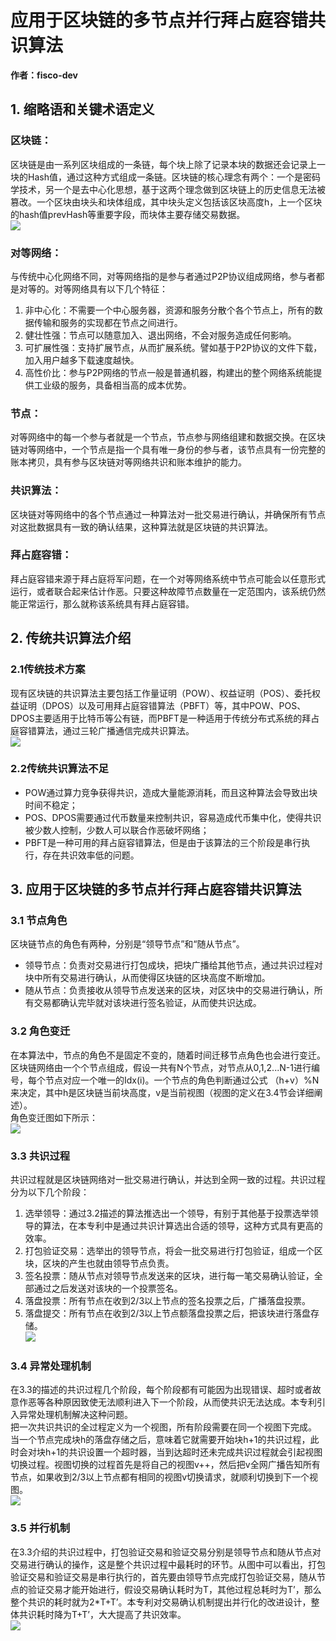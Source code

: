 # 应用于区块链的多节点并行拜占庭容错共识算法
**作者：fisco-dev**  

## 1. 缩略语和关键术语定义
### 区块链：  
区块链是由一系列区块组成的一条链，每个块上除了记录本块的数据还会记录上一块的Hash值，通过这种方式组成一条链。区块链的核心理念有两个：一个是密码学技术，另一个是去中心化思想，基于这两个理念做到区块链上的历史信息无法被篡改。一个区块由块头和块体组成，其中块头定义包括该区块高度h，上一个区块的hash值prevHash等重要字段，而块体主要存储交易数据。  
![](./images/blockchain.jpg)  
### 对等网络：
与传统中心化网络不同，对等网络指的是参与者通过P2P协议组成网络，参与者都是对等的。对等网络具有以下几个特征：    
1. 非中心化：不需要一个中心服务器，资源和服务分散个各个节点上，所有的数据传输和服务的实现都在节点之间进行。  
2. 健壮性强：节点可以随意加入、退出网络，不会对服务造成任何影响。  
3. 可扩展性强：支持扩展节点，从而扩展系统。譬如基于P2P协议的文件下载，加入用户越多下载速度越快。  
4. 高性价比：参与P2P网络的节点一般是普通机器，构建出的整个网络系统能提供工业级的服务，具备相当高的成本优势。
### 节点：
对等网络中的每一个参与者就是一个节点，节点参与网络组建和数据交换。在区块链对等网络中，一个节点是指一个具有唯一身份的参与者，该节点具有一份完整的账本拷贝，具有参与区块链对等网络共识和账本维护的能力。
### 共识算法：
区块链对等网络中的各个节点通过一种算法对一批交易进行确认，并确保所有节点对这批数据具有一致的确认结果，这种算法就是区块链的共识算法。
### 拜占庭容错：
拜占庭容错来源于拜占庭将军问题，在一个对等网络系统中节点可能会以任意形式运行，或者联合起来估计作恶。只要这种故障节点数量在一定范围内，该系统仍然能正常运行，那么就称该系统具有拜占庭容错。

## 2. 传统共识算法介绍
### 2.1传统技术方案
现有区块链的共识算法主要包括工作量证明（POW）、权益证明（POS）、委托权益证明（DPOS）以及可用拜占庭容错算法（PBFT）等，其中POW、POS、DPOS主要适用于比特币等公有链，而PBFT是一种适用于传统分布式系统的拜占庭容错算法，通过三轮广播通信完成共识算法。  
 ![](./images/consensus.jpg)
### 2.2传统共识算法不足
- POW通过算力竞争获得共识，造成大量能源消耗，而且这种算法会导致出块时间不稳定；
- POS、DPOS需要通过代币数量来控制共识，容易造成代币集中化，使得共识被少数人控制，少数人可以联合作恶破坏网络；
- PBFT是一种可用的拜占庭容错算法，但是由于该算法的三个阶段是串行执行，存在共识效率低的问题。

## 3. 应用于区块链的多节点并行拜占庭容错共识算法
### 3.1 节点角色
区块链节点的角色有两种，分别是“领导节点”和“随从节点”。
- 领导节点：负责对交易进行打包成块，把块广播给其他节点，通过共识过程对块中所有交易进行确认，从而使得区块链的区块高度不断增加。
- 随从节点：负责接收从领导节点发送来的区块，对区块中的交易进行确认，所有交易都确认完毕就对该块进行签名验证，从而使共识达成。
### 3.2 角色变迁
在本算法中，节点的角色不是固定不变的，随着时间迁移节点角色也会进行变迁。
区块链网络由一个个节点组成，假设一共有N个节点，对节点从0,1,2...N-1进行编号，每个节点对应一个唯一的Idx(i)。一个节点的角色判断通过公式 （h+v）%N 来决定，其中h是区块链当前块高度，v是当前视图（视图的定义在3.4节会详细阐述）。  
角色变迁图如下所示：  
 ![](./images/role.png)
### 3.3 共识过程
共识过程就是区块链网络对一批交易进行确认，并达到全网一致的过程。共识过程分为以下几个阶段：  
1. 选举领导：通过3.2描述的算法推选出一个领导，有别于其他基于投票选举领导的算法，在本专利中是通过共识计算选出合适的领导，这种方式具有更高的效率。  
2. 打包验证交易：选举出的领导节点，将会一批交易进行打包验证，组成一个区块，区块的产生也就由领导节点负责。  
3. 签名投票：随从节点对领导节点发送来的区块，进行每一笔交易确认验证，全部通过之后发送对该块的一个投票签名。  
4. 落盘投票：所有节点在收到2/3以上节点的签名投票之后，广播落盘投票。  
5. 落盘提交：所有节点在收到2/3以上节点额落盘投票之后，把该块进行落盘存储。    
 ![](./images/process.png) 
###  3.4 异常处理机制
在3.3的描述的共识过程几个阶段，每个阶段都有可能因为出现错误、超时或者故意作恶等各种原因致使无法顺利进入下一个阶段，从而使共识无法达成。本专利引入异常处理机制解决这种问题。  
把一次共识共识的全过程定义为一个视图，所有阶段需要在同一个视图下完成。  
当一个节点完成块h的落盘存储之后，意味着它就需要开始块h+1的共识过程，此时会对块h+1的共识设置一个超时器，当到达超时还未完成共识过程就会引起视图切换过程。视图切换的过程首先是将自己的视图v++，然后把v全网广播告知所有节点，如果收到2/3以上节点都有相同的视图v切换请求，就顺利切换到下一个视图。  
![](./images/error.png)   
### 3.5 并行机制
在3.3介绍的共识过程中，打包验证交易和验证交易分别是领导节点和随从节点对交易进行确认的操作，这是整个共识过程中最耗时的环节。从图中可以看出，打包验证交易和验证交易是串行执行的，首先要由领导节点完成打包验证交易，随从节点的验证交易才能开始进行，假设交易确认耗时为T，其他过程总耗时为T’，那么整个共识的耗时就为2*T+T’。本专利对交易确认机制提出并行化的改进设计，整体共识耗时降为T+T’，大大提高了共识效率。  
![](./images/parallel.png)  
